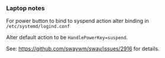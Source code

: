 ### Laptop notes

For power button to bind to syspend action alter binding in `/etc/systemd/logind.conf`

Alter default action to be `HandlePowerKey=suspend`.

See: https://github.com/swaywm/sway/issues/2916 for details.
